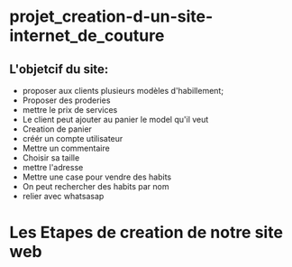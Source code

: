 # projet_creation-d-un-site-internet_de_couture
## L'objetcif du site: 
- proposer aux clients plusieurs modèles d'habillement;
- Proposer des proderies
- mettre le prix de services
- Le client peut ajouter au panier le model qu'il veut
- Creation de panier
- créér un compte utilisateur
- Mettre un commentaire
- Choisir sa taille 
- mettre l'adresse
- Mettre une case pour vendre des habits
- On peut rechercher des habits par nom 
- relier avec whatsasap

# Les Etapes de creation de notre site web

